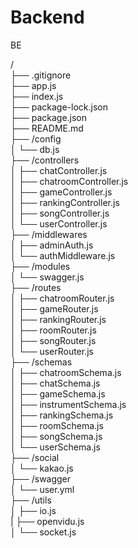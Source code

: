# Backend

BE

/  
├── .gitignore  
├── app.js  
├── index.js  
├── package-lock.json  
├── package.json  
├── README.md  
├── /config  
│ └── db.js  
├── /controllers  
│ ├── chatController.js  
│ ├── chatroomController.js  
│ ├── gameController.js  
│ ├── rankingController.js  
│ ├── songController.js  
│ └── userController.js  
├── /middlewares  
│ ├── adminAuth.js  
│ └── authMiddleware.js  
├── /modules  
│ └── swagger.js  
├── /routes  
│ ├── chatroomRouter.js  
│ ├── gameRouter.js  
│ ├── rankingRouter.js  
│ ├── roomRouter.js  
│ ├── songRouter.js  
│ └── userRouter.js  
├── /schemas  
│ ├── chatroomSchema.js  
│ ├── chatSchema.js  
│ ├── gameSchema.js  
│ ├── instrumentSchema.js  
│ ├── rankingSchema.js  
│ ├── roomSchema.js  
│ ├── songSchema.js  
│ └── userSchema.js  
├── /social  
│ └── kakao.js  
├── /swagger  
│ └── user.yml  
├── /utils  
│ ├── io.js  
| ├── openvidu.js  
│ └── socket.js  
